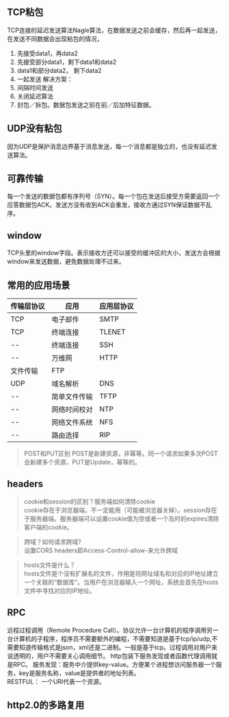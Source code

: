 ## TCP粘包
TCP连接的延迟发送算法Nagle算法，在数据发送之前会缓存，然后再一起发送，在发送不同数据会出现粘包的情况，
1. 先接受data1，再data2
2. 先接受部分data1，剩下data1和data2
3. data1和部分data2， 剩下data2
4. 一起发送
解决方案：
1. 间隔时间发送
2. 关闭延迟算法
3. 封包／拆包。数据包发送之前在前／后加特征数据。
## UDP没有粘包
因为UDP是保护消息边界基于消息发送，每一个消息都是独立的，也没有延迟发送算法。
## 可靠传输
每一个发送的数据包都有序列号（SYN）。每一个包在发送后接受方需要返回一个应答数据包ACK。发送方没有收到ACK会重发，接收方通过SYN保证数据不乱序。
## window
TCP头里的window字段。表示接收方还可以接受的缓冲区的大小，发送方会根据window来发送数据，避免数据处理不过来。
## 常用的应用场景
|传输层协议|应用|应用层协议|
|---|---|---|
TCP|电子邮件|SMTP
TCP|终端连接|TLENET
-- | 终端连接|SSH
--| 万维网|HTTP
|文件传输|FTP
UDP|域名解析|DNS
--|简单文件传输|TFTP
--|网络时间校对|NTP
--|网络文件系统|NFS
--|路由选择|RIP
> POST和PUT区别
POST是新建资源，非幂等。同一个请求如果多次POST会新建多个资源，PUT是Update，幂等的。

## headers

> cookie和session的区别？服务端如何清除cookie   
cookie存在于浏览器端，不一定能用（可能被浏览器关掉）。session存在于服务器端，服务器端可以设置cookie值为空或者一个及时的expires清除客户端的cookie。

> 跨域？如何请求跨域?  
设置CORS headers即Access-Control-allow-来允许跨域
 
 >hosts文件是什么？  
 hosts文件是个没有扩展名的文件，作用是将网址域名和对应的IP地址建立一个关联的“数据库”。当用户在浏览器输入一个网址，系统会首先在hosts文件中寻找对应的IP地址。

 ## RPC
远程过程调用（Remote Procedure Call）。协议允许一台计算机的程序调用另一台计算机的子程序，程序员不需要额外的编程，不需要知道是基于tcp/ip/udp,不需要知道传输格式是json，xml还是二进制。一般是基于tcp。过程调用对用户来说透明的，用户不需要关心调用细节。
http包装下服务发现或者函数代理调用就是RPC。
服务发现：服务中介提供key-value。方便某个进程想访问服务器一个服务，key是服务名称，value是提供者的地址列表。   
RESTFUL：   一个URI代表一个资源。

## http2.0的多路复用

